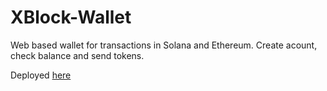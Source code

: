 # XBlock-Wallet

Web based wallet for transactions in Solana and Ethereum. 
Create acount, check balance and send tokens.

Deployed [here](https://x-block-wallet.vercel.app/)
